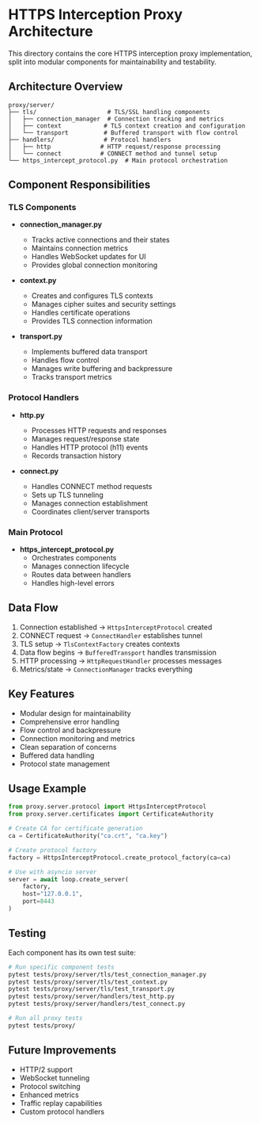 # HTTPS Interception Proxy Architecture

This directory contains the core HTTPS interception proxy implementation, split into modular components for maintainability and testability.

## Architecture Overview

```
proxy/server/
├── tls/                    # TLS/SSL handling components
│   ├── connection_manager  # Connection tracking and metrics
│   ├── context            # TLS context creation and configuration
│   └── transport          # Buffered transport with flow control
├── handlers/              # Protocol handlers
│   ├── http              # HTTP request/response processing
│   └── connect           # CONNECT method and tunnel setup
└── https_intercept_protocol.py  # Main protocol orchestration
```

## Component Responsibilities

### TLS Components

- **connection_manager.py**
  - Tracks active connections and their states
  - Maintains connection metrics
  - Handles WebSocket updates for UI
  - Provides global connection monitoring

- **context.py**
  - Creates and configures TLS contexts
  - Manages cipher suites and security settings
  - Handles certificate operations
  - Provides TLS connection information

- **transport.py**
  - Implements buffered data transport
  - Handles flow control
  - Manages write buffering and backpressure
  - Tracks transport metrics

### Protocol Handlers

- **http.py**
  - Processes HTTP requests and responses
  - Manages request/response state
  - Handles HTTP protocol (h11) events
  - Records transaction history

- **connect.py**
  - Handles CONNECT method requests
  - Sets up TLS tunneling
  - Manages connection establishment
  - Coordinates client/server transports

### Main Protocol

- **https_intercept_protocol.py**
  - Orchestrates components
  - Manages connection lifecycle
  - Routes data between handlers
  - Handles high-level errors

## Data Flow

1. Connection established → `HttpsInterceptProtocol` created
2. CONNECT request → `ConnectHandler` establishes tunnel
3. TLS setup → `TlsContextFactory` creates contexts
4. Data flow begins → `BufferedTransport` handles transmission
5. HTTP processing → `HttpRequestHandler` processes messages
6. Metrics/state → `ConnectionManager` tracks everything

## Key Features

- Modular design for maintainability
- Comprehensive error handling
- Flow control and backpressure
- Connection monitoring and metrics
- Clean separation of concerns
- Buffered data handling
- Protocol state management

## Usage Example

```python
from proxy.server.protocol import HttpsInterceptProtocol
from proxy.server.certificates import CertificateAuthority

# Create CA for certificate generation
ca = CertificateAuthority("ca.crt", "ca.key")

# Create protocol factory
factory = HttpsInterceptProtocol.create_protocol_factory(ca=ca)

# Use with asyncio server
server = await loop.create_server(
    factory,
    host="127.0.0.1",
    port=8443
)
```

## Testing

Each component has its own test suite:

```bash
# Run specific component tests
pytest tests/proxy/server/tls/test_connection_manager.py
pytest tests/proxy/server/tls/test_context.py
pytest tests/proxy/server/tls/test_transport.py
pytest tests/proxy/server/handlers/test_http.py
pytest tests/proxy/server/handlers/test_connect.py

# Run all proxy tests
pytest tests/proxy/
```

## Future Improvements

- HTTP/2 support
- WebSocket tunneling
- Protocol switching
- Enhanced metrics
- Traffic replay capabilities
- Custom protocol handlers
